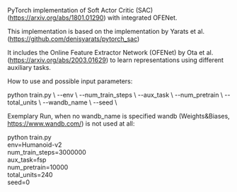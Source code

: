 PyTorch implementation of Soft Actor Critic (SAC) (https://arxiv.org/abs/1801.01290) with integrated OFENet. 

This implementation is based on the implementation by Yarats et al. (https://github.com/denisyarats/pytorch_sac)

It includes the Online Feature Extractor Network (OFENet) by Ota et al. (https://arxiv.org/abs/2003.01629) 
to learn representations using different auxiliary tasks.


How to use and possible input parameters:

python train.py \\
	--env	\\
	--num_train_steps	\\
	--aux_task		\\
	--num_pretrain		\\
	--total_units		\\
	--wandb_name		\\
	--seed			\\
	
Exemplary Run, when no wandb_name is specified wandb (Weights&Biases, https://www.wandb.com/) is not used at all:

python train.py \
	env=Humanoid-v2 \
	num_train_steps=3000000 \
	aux_task=fsp \
	num_pretrain=10000 \
	total_units=240 \
	seed=0
	

